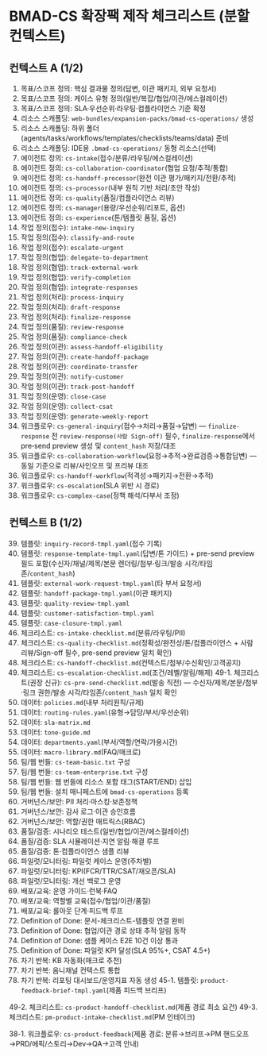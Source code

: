 # BMAD-CS 확장팩 제작 체크리스트 (분할 컨텍스트)

## 컨텍스트 A (1/2)

1. 목표/스코프 정의: 핵심 결과물 정의(답변, 이관 패키지, 외부 요청서)
2. 목표/스코프 정의: 케이스 유형 정의(일반/복잡/협업/이관/에스컬레이션)
3. 목표/스코프 정의: SLA·우선순위·라우팅·컴플라이언스 기준 확정
4. 리소스 스캐폴딩: `web-bundles/expansion-packs/bmad-cs-operations/` 생성
5. 리소스 스캐폴딩: 하위 폴더(agents/tasks/workflows/templates/checklists/teams/data) 준비
6. 리소스 스캐폴딩: IDE용 `.bmad-cs-operations/` 동형 리소스(선택)
7. 에이전트 정의: `cs-intake`(접수/분류/라우팅/에스컬레이션)
8. 에이전트 정의: `cs-collaboration-coordinator`(협업 요청/추적/통합)
9. 에이전트 정의: `cs-handoff-processor`(완전 이관 평가/패키지/전환/추적)
10. 에이전트 정의: `cs-processor`(내부 원칙 기반 처리/초안 작성)
11. 에이전트 정의: `cs-quality`(품질/컴플라이언스 리뷰)
12. 에이전트 정의: `cs-manager`(용량/우선순위/리포트, 옵션)
13. 에이전트 정의: `cs-experience`(톤/템플릿 품질, 옵션)
14. 작업 정의(접수): `intake-new-inquiry`
15. 작업 정의(접수): `classify-and-route`
16. 작업 정의(접수): `escalate-urgent`
17. 작업 정의(협업): `delegate-to-department`
18. 작업 정의(협업): `track-external-work`
19. 작업 정의(협업): `verify-completion`
20. 작업 정의(협업): `integrate-responses`
21. 작업 정의(처리): `process-inquiry`
22. 작업 정의(처리): `draft-response`
23. 작업 정의(처리): `finalize-response`
24. 작업 정의(품질): `review-response`
25. 작업 정의(품질): `compliance-check`
26. 작업 정의(이관): `assess-handoff-eligibility`
27. 작업 정의(이관): `create-handoff-package`
28. 작업 정의(이관): `coordinate-transfer`
29. 작업 정의(이관): `notify-customer`
30. 작업 정의(이관): `track-post-handoff`
31. 작업 정의(운영): `close-case`
32. 작업 정의(운영): `collect-csat`
33. 작업 정의(운영): `generate-weekly-report`
34. 워크플로우: `cs-general-inquiry`(접수→처리→품질→답변) — `finalize-response` 전 `review-response(사람 Sign-off)` 필수, `finalize-response`에서 pre‑send preview 생성 및 `content_hash` 저장/대조
35. 워크플로우: `cs-collaboration-workflow`(요청→추적→완료검증→통합답변) — 동일 기준으로 리뷰/사인오프 및 프리뷰 대조
36. 워크플로우: `cs-handoff-workflow`(적격성→패키지→전환→추적)
37. 워크플로우: `cs-escalation`(SLA 위반 시 경로)
38. 워크플로우: `cs-complex-case`(정책 해석/다부서 조정)

## 컨텍스트 B (1/2)

39. 템플릿: `inquiry-record-tmpl.yaml`(접수 기록)
40. 템플릿: `response-template-tmpl.yaml`(답변/톤 가이드) + pre-send preview 필드 포함(수신자/채널/제목/본문 렌더링/첨부·링크/발송 시각/타임존/`content_hash`)
41. 템플릿: `external-work-request-tmpl.yaml`(타 부서 요청서)
42. 템플릿: `handoff-package-tmpl.yaml`(이관 패키지)
43. 템플릿: `quality-review-tmpl.yaml`
44. 템플릿: `customer-satisfaction-tmpl.yaml`
45. 템플릿: `case-closure-tmpl.yaml`
46. 체크리스트: `cs-intake-checklist.md`(분류/라우팅/PII)
47. 체크리스트: `cs-quality-checklist.md`(정확성/완전성/톤/컴플라이언스 + 사람 리뷰/Sign-off 필수, pre-send preview 일치 확인)
48. 체크리스트: `cs-handoff-checklist.md`(컨텍스트/첨부/수신확인/고객공지)
49. 체크리스트: `cs-escalation-checklist.md`(조건/레벨/알림/해제)
49-1. 체크리스트(권장 신규): `cs-pre-send-checklist.md`(발송 직전) — 수신자/제목/본문/첨부·링크 권한/발송 시각/타임존/`content_hash` 일치 확인
50. 데이터: `policies.md`(내부 처리원칙/규제)
51. 데이터: `routing-rules.yaml`(유형→담당/부서/우선순위)
52. 데이터: `sla-matrix.md`
53. 데이터: `tone-guide.md`
54. 데이터: `departments.yaml`(부서/역할/연락/가용시간)
55. 데이터: `macro-library.md`(FAQ/매크로)
56. 팀/웹 번들: `cs-team-basic.txt` 구성
57. 팀/웹 번들: `cs-team-enterprise.txt` 구성
58. 팀/웹 번들: 웹 번들에 리소스 포함 태그(START/END) 삽입
59. 팀/웹 번들: 설치 매니페스트에 `bmad-cs-operations` 등록
60. 거버넌스/보안: PII 처리·마스킹·보존정책
61. 거버넌스/보안: 감사 로그·이관 승인흐름
62. 거버넌스/보안: 역할/권한 매트릭스(RBAC)
63. 품질/검증: 시나리오 테스트(일반/협업/이관/에스컬레이션)
64. 품질/검증: SLA 시뮬레이션·지연 알림·해결 루프
65. 품질/검증: 톤·컴플라이언스 샘플 리뷰
66. 파일럿/모니터링: 파일럿 케이스 운영(주차별)
67. 파일럿/모니터링: KPI(FCR/TTR/CSAT/재오픈/SLA)
68. 파일럿/모니터링: 개선 백로그 운영
69. 배포/교육: 운영 가이드·런북·FAQ
70. 배포/교육: 역할별 교육(접수/협업/이관/품질)
71. 배포/교육: 롤아웃 단계·피드백 루프
72. Definition of Done: 문서-체크리스트-템플릿 연결 완비
73. Definition of Done: 협업/이관 경로 상태 추적·알림 동작
74. Definition of Done: 샘플 케이스 E2E 10건 이상 통과
75. Definition of Done: 파일럿 KPI 달성(SLA 95%+, CSAT 4.5+)
76. 차기 반복: KB 자동화(매크로 추천)
77. 차기 반복: 옴니채널 컨텍스트 통합
78. 차기 반복: 리포팅 대시보드/운영지표 자동 생성
45-1. 템플릿: `product-feedback-brief-tmpl.yaml`(제품 피드백 브리프)

49-2. 체크리스트: `cs-product-handoff-checklist.md`(제품 경로 최소 요건)
49-3. 체크리스트: `pm-product-intake-checklist.md`(PM 인테이크)

38-1. 워크플로우: `cs-product-feedback`(제품 경로: 분류→브리프→PM 핸드오프→PRD/에픽/스토리→Dev→QA→고객 안내)
